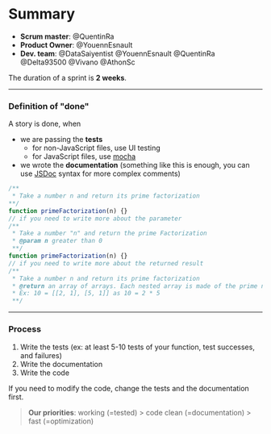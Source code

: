 # Summary

* **Scrum master**: @QuentinRa
* **Product Owner**: @YouennEsnault
* **Dev. team**: @DataSaiyentist @YouennEsnault @QuentinRa @Delta93500 @Vivano @AthonSc

The duration of a sprint is **2 weeks**.

<hr>

### Definition of "done"

A story is done, when

* we are passing the **tests**
  * for non-JavaScript files, use UI testing
  * for JavaScript files, use [mocha](https://mochajs.org/)
* we wrote the **documentation** (something like this is enough, you can use [JSDoc](https://jsdoc.app/about-getting-started.html) syntax for more complex comments)

```js
/**
 * Take a number n and return its prime factorization
**/
function primeFactorization(n) {}
// if you need to write more about the parameter
/**
 * Take a number "n" and return the prime Factorization
 * @param n greater than 0
 **/
function primeFactorization(n) {}
// if you need to write more about the returned result
/**
 * Take a number n and return its prime factorization
 * @return an array of arrays. Each nested array is made of the prime number and the exponent
 * Ex: 10 = [[2, 1], [5, 1]] as 10 = 2 * 5
 **/
```

<hr>

### Process

1. Write the tests (ex: at least 5-10 tests of your function, test successes, and failures)
2. Write the documentation
3. Write the code

If you need to modify the code, change the tests and the documentation first.

> **Our priorities**: working (=tested) > code clean (=documentation) > fast (=optimization)